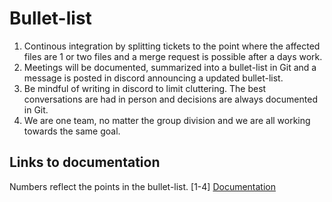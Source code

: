 # Bullet-list
1. Continous integration by splitting tickets to the point where the affected files are 1 or two files and a merge request is possible after a days work.
2. Meetings will be documented, summarized into a bullet-list in Git and a message is posted in discord announcing a updated bullet-list.
3. Be mindful of writing in discord to limit cluttering. The best conversations are had in person and decisions are always documented in Git.
4. We are one team, no matter the group division and we are all working towards the same goal.

## Links to documentation
Numbers reflect the points in the bullet-list.
\[1-4] [Documentation](https://docs.google.com/document/d/1fAwyJMEhL7-6Ktr3kHSO7tZZPI5srv3OcO4Zzdy4cFw/edit?usp=sharing)
